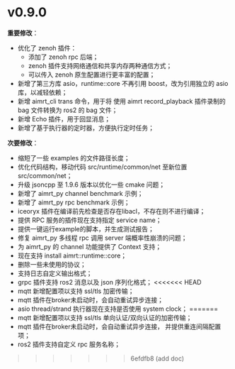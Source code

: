 # v0.9.0


**重要修改**：
- 优化了 zenoh 插件：
  - 添加了 zenoh rpc 后端；
  - zenoh 插件支持网络通信和共享内存两种通信方式；
  - 可以传入 zenoh 原生配置进行更丰富的配置；
- 新增了第三方库 asio，runtime::core 不再引用 boost，改为引用独立的 asio 库，以减轻依赖；
- 新增 aimrt_cli trans 命令，用于将 使用 aimrt record_playback 插件录制的 bag 文件转换为 ros2 的 bag 文件；
- 新增 Echo 插件，用于回显消息；
- 新增了基于执行器的定时器，方便执行定时任务；

**次要修改**：
- 缩短了一些 examples 的文件路径长度；
- 优化代码结构，移动代码 src/runtime/common/net 至新位置 src/common/net；
- 升级 jsoncpp 至 1.9.6 版本以优化一些 cmake 问题；
- 新增了 aimrt_py channel benchmark 示例；
- 新增了 aimrt_py rpc benchmark 示例；
- iceoryx 插件在编译前先检查是否存在libacl，不存在则不进行编译；
- 提供 RPC 服务的插件现在支持指定 service name；
- 提供一键运行example的脚本，并生成测试报告；
- 修复 aimrt_py 多线程 rpc 调用 server 端概率性崩溃的问题；
- 为 aimrt_py 的 channel 功能提供了 Context 支持；
- 现在支持 install aimrt::runtime::core；
- 删除一些未使用的协议；
- 支持日志自定义输出格式；
- grpc 插件支持 ros2 消息以及 json 序列化格式；
<<<<<<< HEAD
- mqtt 新增配置项以支持 ssl/tls 加密传输；
- mqtt 插件在broker未启动时，会自动重试异步连接；
- asio thread/strand 执行器现在支持是否使用 system clock；
=======
- mqtt 新增配置项以支持 ssl/tls 单向认证/双向认证的加密传输；
- mqtt 插件在broker未启动时，会自动重试异步连接， 并提供重连间隔配置项；
- ros2 插件支持自定义 rpc 服务名称；
>>>>>>> 6efdfb8 (add doc)
